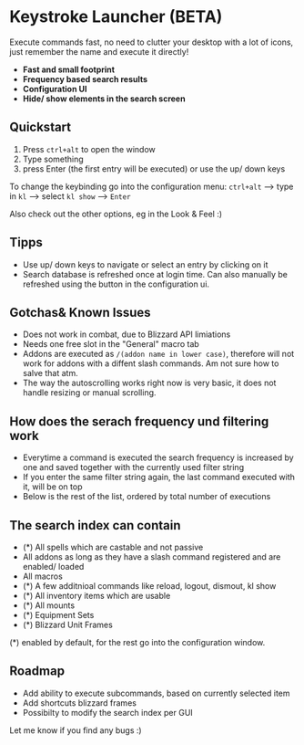 # Keystroke Launcher (BETA)

Execute commands fast, no need to clutter your desktop with a lot of icons, just remember the name and execute it directly!

* **Fast and small footprint**
* **Frequency based search results**
* **Configuration UI**
* **Hide/ show elements in the search screen**

## Quickstart

1. Press `ctrl+alt` to open the window
2. Type something
3. press Enter (the first entry will be executed) or use the up/ down keys

To change the keybinding go into the configuration menu: `ctrl+alt` --> type in `kl` --> select `kl show` --> `Enter`

Also check out the other options, eg in the Look & Feel :)

## Tipps

* Use up/ down keys to navigate or select an entry by clicking on it
* Search database is refreshed once at login time. Can also manually be refreshed using the button in the configuration ui.

## Gotchas& Known Issues

* Does not work in combat, due to Blizzard API limiations
* Needs one free slot in the "General" macro tab
* Addons are executed as `/(addon name in lower case)`, therefore will not work for addons with a diffent slash commands. Am not sure how to salve that atm.
* The way the autoscrolling works right now is very basic, it does not handle resizing or manual scrolling.

## How does the serach frequency und filtering work

* Everytime a command is executed the search frequency is increased by one and saved together with the currently used filter string
* If you enter the same filter string again, the last command executed with it, will be on top
* Below is the rest of the list, ordered by total number of executions

## The search index can contain

* (*) All spells which are castable and not passive
* All addons as long as they have a slash command registered and are enabled/ loaded
* All macros
* (*) A few additnioal commands like reload, logout, dismout, kl show
* (*) All inventory items which are usable
* (*) All mounts
* (*) Equipment Sets
* (*) Blizzard Unit Frames

(*) enabled by default, for the rest go into the configuration window.

## Roadmap

* Add ability to execute subcommands, based on currently selected item
* Add shortcuts blizzard frames
* Possibilty to modify the search index per GUI

Let me know if you find any bugs :)
